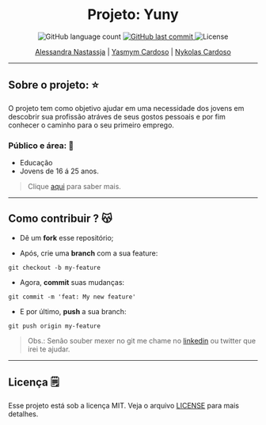 <h1 align="center">
  Projeto: Yuny 
</h1>
<p align="center">
  <img alt="GitHub language count" src="https://img.shields.io/github/repo-size/Alessandra-Nastassja/PROJECT-EDUCAFRO?color=%239175db">
  <a href="https://github.com/Alessandra-Nastassja/PROJECT-WEARISM/commits/master">
    <img alt="GitHub last commit" src="https://img.shields.io/github/last-commit/Alessandra-Nastassja/PROJECT-EDUCAFRO?color=%239175db">
  </a>
  <img alt="License" src="https://img.shields.io/badge/license-MIT-%239175db">
</p>

<p align="center">
  <a href="">Alessandra Nastassja</a> | 
  <a href="">Yasmym Cardoso</a> | 
  <a href="">Nykolas Cardoso</a>
</p>

******
## Sobre o projeto: ⭐

O projeto tem como objetivo ajudar em uma necessidade dos jovens em descobrir sua profissão atráves de seus gostos pessoais e por fim conhecer o caminho para o seu primeiro emprego.

### Público e área: 📌

* Educação
* Jovens de 16 á 25 anos.

> Clique [aqui](https://miro.com/app/board/o9J_kqpCyf4=/) para saber mais.

******
## Como contribuir ? 😽

* Dê um **fork** esse repositório;
![]()

* Após, crie uma **branch** com a sua feature:

```
git checkout -b my-feature
```

* Agora, **commit** suas mudanças: 

```
git commit -m 'feat: My new feature'
```

* E por último, **push** a sua branch: 

```
git push origin my-feature
```

> Obs.: Senão souber mexer no git me chame no [linkedin](https://www.linkedin.com/in/alessandra-nastassja/) ou twitter que irei te ajudar. 

******
## Licença 🗒️

Esse projeto está sob a licença MIT. Veja o arquivo [LICENSE](https://github.com/Alessandra-Nastassja/PROJECT-YUNY/blob/master/LICENSE) para mais detalhes.

